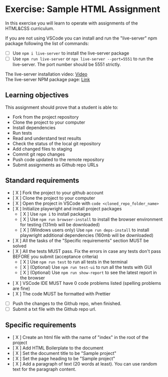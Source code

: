 # Exercise: Sample HTML Assignment

In this exercise you will learn to operate with assignments of the HTML&CSS curriculum.

If you are not using VSCode you can install and run the "live-server" npm package following the list of commands:

- [ ] Use `npm i live-server` to install the live-server package
- [ ] Use `npm run live-server` or `npx live-server --port=5551` to run the live-server. The port number should be 5551 strictly.

The live-server installation video: [Video](https://www.loom.com/share/ca99ebec79d14bfa9fc4dd012661f919?sid=0c702a22-c5bd-4608-93d2-0643aecb4b07)  
The live-server NPM package page: [Link](https://www.npmjs.com/package/live-server)

## Learning objectives

This assignment should prove that a student is able to:

- Fork from the project repository
- Clone the project to your computer
- Install dependencies
- Run tests
- Read and understand test results
- Check the status of the local git repository
- Add changed files to staging
- Commit git repo changes
- Push code updated to the remote repository
- Submit assignments as Github repo URLs

## Standard requirements

- [ X ] Fork the project to your github account
- [ X ] Clone the project to your computer
- [ X ] Open the project in VSCode with `code <cloned_repo_folder_name>`
- [ X ] Initialize playwright and install project packages
  - [ X ] Use `npm i` to install packages
  - [ X ] Use `npm run browser-install` to install the browser environment for testing (131mb will be downloaded)
  - [ X ] (Windows users only) Use `npm run deps-install` to install playwright additional dependencies (160mb will be downloaded)
- [ X ] All the tasks of the "Specific requirements" section MUST be solved
- [ X ] All the tests MUST pass. Fix the errors in case any tests don't pass BEFORE you submit (acceptance criteria)
  - [ X ] Use `npm run test` to run all tests in the terminal
  - [ X ] (Optional) Use `npm run test-ui` to run all the tests with GUI
  - [ X ] (Optional) Use `npm run show-report` to see the latest report in the browser
- [ X ] VSCode IDE MUST have 0 code problems listed (spelling problems are fine)
- [ X ] The code MUST be formatted with Prettier
- [ ] Push the changes to the Github repo, when finished.
- [ ] Submit a txt file with the Github repo url.

## Specific requirements

- [ X ] Create an html file with the name of "index" in the root of the project
- [ X ] Add HTML Boilerplate to the document
- [ X ] Set the document title to be "Sample project"
- [ X ] Set the page heading to be "Sample project"
- [ X ] Add a paragraph of text (20 words at least). You can use random text for the paragraph content.
